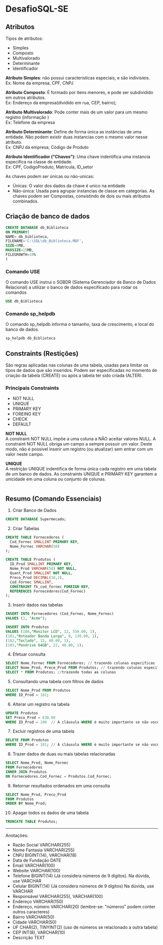 # DesafioSQL-SE

## Atributos
Tipos de atributos:
- Simples
- Composto
- Multivalorado
- Determinante
- Identificador

**Atributo Simples**: não possui caracteristicas especiais, e são indivisíeis.<br/>
Ex: Nome da empresa, CPF, CNPJ

**Atributo Composto**: É formado por itens menores, e pode ser subdividido em outros atributos. <br/>
Ex: Endereço da empresa(dividido em rua, CEP, bairro);

**Atributo Multivalorado**: Pode conter mais de um valor para um mesmo registro (informação )<br/>
Ex: Telefone da empresa

**Atributo Determinante**: Define de forma única as instâncias de uma entidade. Não podem existir duas instancias com o mesmo valor nesse atributo.<br/>
Ex: CNPJ da empresa, Código de Produto

**Atributo Identificador ("Chaves")**: Uma chave indentifica uma instancia especifica na classe de entidade.<br/>
Ex: CPF, CodigoProduto, Matricula, ID_setor

As chaves podem ser únicas ou não-unicas:
- Únicas: O valor dos dados da chave é unico na entidade
- Não-única: Usada para agrupar instancias de classe em categorias.
As chaves podem ser Compostas, consistindo de dois ou mais atributos  combinados.

## Criação de banco de dados
```SQL
CREATE DATABASE db_Biblioteca
ON PRIMARY(
NAME= db_biblioteca,
FILENAME='C:\SQL\db_Biblioteca.MDF',
SIZE=6MB,
MAXSIZE=15MB,
FILEGROWTH=10%
)
```

### Comando USE <br>
O comando USE instrui o SGBDR (Sistema Gerenciador de Banco de Dados Relacional) a utilizar o banco de dados especificado para rodar os comandos

```SQL
USE db_Biblioteca
```

### Comando sp_helpdb <br>
O comando sp_helpdb informa o tamanho, taxa de crescimento, e local do banco de dados.

```SQL
sp_helpdb db_Biblioteca
```

## Constraints (Restições)

São regras aplicadas nas colunas de uma tabela, usadas para limitar os tipos de dados que são inseridos.
Podem ser especificadas no momento de criação da tabela (CREATE) ou após a tabela ter sido criada (ALTER).

### Principais Constraints
- NOT NULL 
- UNIQUE
- PRIMARY KEY
- FOREING KEY
- CHECK
- DEFAULT

**NOT NULL** <br>
A constraint NOT NULL impõe a uma coluna a NÃO aceitar valores NULL. A constraint NOT NULL obriga um campo a sempre possuir um valor.
Deste modo, não é possivel inserir um registro (ou atualizar) sem entrar com um valor neste campo.

**UNIQUE**<br>
A restrição UNIQUE indentifica de forma única cada registro em uma tabela de um banco de dados. As constraints UNIQUE e PRIMARY KEY garantem a unicidade em uma coluna ou conjunto de colunas.


```SQL
```




## Resumo (Comando Essenciais)

1. Criar Banco de Dados

```SQL
CREATE DATABASE Supermecado;
```

2. Criar Tabelas

```SQL
CREATE TABLE Fornecedores (
  Cod_Fornec SMALLINT PRIMARY KEY,
  Nome_Fornec VARCHAR(50)
);

CREATE TABLE Produtos (
  ID_Prod SMALLINT PRIMARY KEY,
  Nome_Prod VARCHAR(50) NOT NULL,
  Quant_Prod SMALLINT NOT NULL,
  Preco_Prod DECIMAL(10,2),
  Cod_Fornec SMALLINT,
  CONSTRAINT fk_cod_fornec FOREIGN KEY,
  REFERENCES Fornecedores(Cod_Fornec)
);
```

3. Inserir dados nas tabelas

```SQL
INSERT INTO Fornecedores (Cod_Fornec, Nome_Fornec)
VALUES (1, "Acme");

INSERT INTO Produtos
VALUES (100,"Monitor LCD", 12, 550.00, 1),
(101,"Roteador Banda Larga", 8, 130.00, 1),
(102,"Teclado", 15, 40.00, 1),
(103,"Pendrive 64GB", 22, 48.00, 1);
```

4. Efetuar consulta 
```SQL
SELECT Nome_Fornec FROM Fornecedores; // trazendo colunas especificas
SELECT Nome_Prod, Prece_Prod FROM Produtos; // trazendo colunas especificas
SELECT * FROM Produtos; //trazendo todas as colunas 
```

5. Consultando uma tabela com filtros de dados
```SQL
SELECT Nome_Prod FROM Produtos
WHERE ID_Prod = 101;
```

6. Alterar um registro na tabela
```SQL
UPDATE Produtos
SET Preco_Prod = 630.00
WHERE ID_Prod = 100  // A cláusula WHERE é muito importante se não você fará o update em todos os dados da tabela
```

7. Excluir registros de uma tabela
```SQL
DELETE FROM Produtos
WHERE ID_Prod = 101; // A cláusula WHERE é muito importante se não você irá deletar todos os dados da tabela
```

8. Trazer dados de duas ou mais tabelas relacionadas
```SQL
SELECT Nome_Prod, Nome_Fornec
FROM Fornecedores
INNER JOIN Produtos
ON Fornecedores.Cod_Fornec = Produtos.Cod_Fornec;
```

9. Retornar resultados ordenados em uma consulta
```SQL
SELECT Nome_Prod, Preco_Prod
FROM Produtos
ORDER BY Nome_Prod;
```

10. Apagar todos os dados de uma tabela
```SQL
TRUNCATE TABLE Produtos;
```



_________________________________________________________________________________________________________

Anotações:

- Razão Social VARCHAR(255)
- Nome Fantasia VARCHAR(255)
- CNPJ BIGINT(14), VARCHAR(18)
- Data de Fundação DATE
- Email VARCHAR(100)
- Website VARCHAR(100)
- Telefone BIGINT(14) (Já considera números de 9 dígitos). Na dúvida, use VARCHAR
- Celular BIGINT(14) (Já considera números de 9 dígitos) Na dúvida, use VARCHAR
- Responsável VARCHAR(255), VARCHAR(100)
- Endereço VARCHAR(150)
- Endereço, número VARCHAR(20) (lembre-se: "números" podem conter outros caracteres)
- Bairro VARCHAR(50)
- Cidade VARCHAR(50)
- UF CHAR(2), TINYINT(2) (uso de números se relacionado a outra tabela)
- CEP INT(8), VARCHAR(10)
- Descrição TEXT












